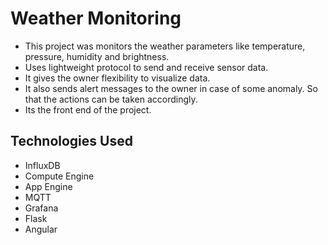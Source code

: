 # Weather Monitoring

* This project was monitors the weather parameters like temperature, pressure, humidity and brightness.
* Uses lightweight protocol to send and receive sensor data.
* It gives the owner flexibility to visualize data.
* It also sends alert messages to the owner in case of some anomaly. So that the actions can be taken accordingly.
* Its the front end of the project.


## Technologies Used

* InfluxDB
* Compute Engine
* App Engine
* MQTT
* Grafana
* Flask
* Angular
